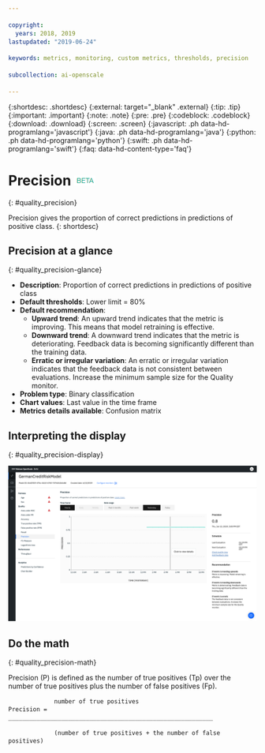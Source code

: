 ```yaml
---

copyright:
  years: 2018, 2019
lastupdated: "2019-06-24"

keywords: metrics, monitoring, custom metrics, thresholds, precision

subcollection: ai-openscale

---
```


{:shortdesc: .shortdesc}
{:external: target="_blank" .external}
{:tip: .tip}
{:important: .important}
{:note: .note}
{:pre: .pre}
{:codeblock: .codeblock}
{:download: .download}
{:screen: .screen}
{:javascript: .ph data-hd-programlang='javascript'}
{:java: .ph data-hd-programlang='java'}
{:python: .ph data-hd-programlang='python'}
{:swift: .ph data-hd-programlang='swift'}
{:faq: data-hd-content-type='faq'}

# Precision ![beta tag](images/beta.png)
{: #quality_precision}

Precision gives the proportion of correct predictions in predictions of positive class.
{: shortdesc}

## Precision at a glance
{: #quality_precision-glance}

- **Description**: Proportion of correct predictions in predictions of positive class
- **Default thresholds**: Lower limit = 80%
- **Default recommendation**:
   - **Upward trend**: An upward trend indicates that the metric is improving. This means that model retraining is effective.
   - **Downward trend**: A downward trend indicates that the metric is deteriorating. Feedback data is becoming significantly different than the training data.
   - **Erratic or irregular variation**: An erratic or irregular variation indicates that the feedback data is not consistent between evaluations. Increase the minimum sample size for the Quality monitor.
- **Problem type**: Binary classification
- **Chart values**: Last value in the time frame
- **Metrics details available**: Confusion matrix

## Interpreting the display
{: #quality_precision-display}

![the Precision chart is displayed.](images/quality-precision.png)

## Do the math
{: #quality_precision-math}

Precision (P) is defined as the number of true positives (Tp) over the number of true positives plus the number of false positives (Fp).


```
             number of true positives
Precision =  __________________________________________________________

             (number of true positives + the number of false positives)
```
